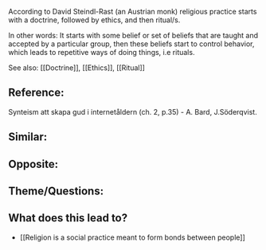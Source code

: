 According to David Steindl-Rast (an Austrian monk) religious practice starts with a doctrine, followed by ethics, and then ritual/s.

In other words:
It starts with some belief or set of beliefs that are taught and accepted by a particular group, then these beliefs start to control behavior, which leads to repetitive ways of doing things, i.e rituals. 

See also: [[Doctrine]], [[Ethics]], [[Ritual]]

## Reference:

Synteism att skapa gud i internetåldern (ch. 2, p.35) - A. Bard, J.Söderqvist.

## Similar:

## Opposite: 

## Theme/Questions:

## What does this lead to?
- [[Religion is a social practice meant to form bonds between people]]